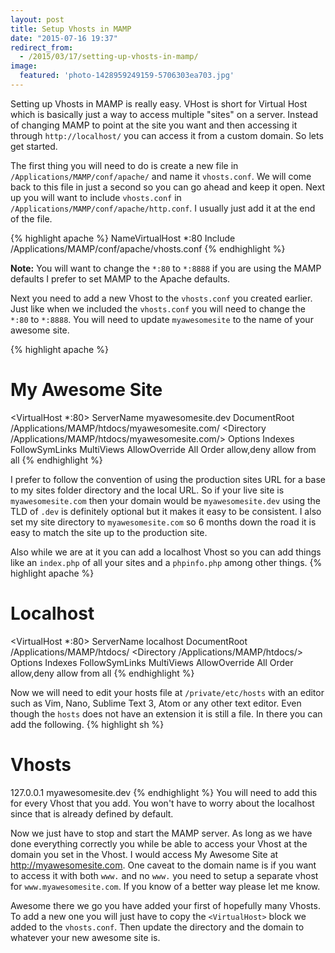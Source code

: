 ```yaml
---
layout: post
title: Setup Vhosts in MAMP
date: "2015-07-16 19:37"
redirect_from:
  - /2015/03/17/setting-up-vhosts-in-mamp/
image:
  featured: 'photo-1428959249159-5706303ea703.jpg'
---
```


Setting up Vhosts in MAMP is really easy. VHost is short for Virtual Host which is basically just a way to access multiple "sites" on a server. Instead of changing MAMP to point at the site you want and then accessing it through `http://localhost/` you can access it from a custom domain. So lets get started.

The first thing you will need to do is create a new file in `/Applications/MAMP/conf/apache/` and name it `vhosts.conf`. We will come back to this file in just a second so you can go ahead and keep it open. Next up you will want to include `vhosts.conf` in `/Applications/MAMP/conf/apache/http.conf`. I usually just add it at the end of the file.

{% highlight apache %}
NameVirtualHost *:80
Include /Applications/MAMP/conf/apache/vhosts.conf
{% endhighlight %}

**Note:** You will want to change the `*:80` to `*:8888` if you are using the MAMP defaults I prefer to set MAMP to the Apache defaults.

Next you need to add a new Vhost to the `vhosts.conf` you created earlier. Just like when we included the `vhosts.conf` you will need to change the `*:80` to `*:8888`. You will need to update `myawesomesite` to the name of your awesome site.

{% highlight apache %}
# My Awesome Site
<VirtualHost *:80>
ServerName myawesomesite.dev
DocumentRoot /Applications/MAMP/htdocs/myawesomesite.com/
<Directory /Applications/MAMP/htdocs/myawesomesite.com/>
Options Indexes FollowSymLinks MultiViews
AllowOverride All
Order allow,deny
allow from all
</Directory>
</VirtualHost>
{% endhighlight %}

I prefer to follow the convention of using the production sites URL for a base to my sites folder directory and the local URL. So if your live site is `myawesomesite.com` then your domain would be `myawesomesite.dev` using the TLD of `.dev` is definitely optional but it makes it easy to be consistent. I also set my site directory to `myawesomesite.com` so 6 months down the road it is easy to match the site up to the production site.

Also while we are at it you can add a localhost Vhost so you can add things like an `index.php` of all your sites and a `phpinfo.php` among other things.
{% highlight apache %}
# Localhost
<VirtualHost *:80>
ServerName localhost
DocumentRoot /Applications/MAMP/htdocs/
<Directory /Applications/MAMP/htdocs/>
Options Indexes FollowSymLinks MultiViews
AllowOverride All
Order allow,deny
allow from all
</Directory>
</VirtualHost>
{% endhighlight %}

Now we will need to edit your hosts file at `/private/etc/hosts` with an editor such as Vim, Nano, Sublime Text 3, Atom or any other text editor. Even though the `hosts` does not have an extension it is still a file. In there you can add the following.
{% highlight sh %}
# Vhosts
127.0.0.1 myawesomesite.dev
{% endhighlight %}
You will need to add this for every Vhost that you add. You won't have to worry about the localhost since that is already defined by default.

Now we just have to stop and start the MAMP server. As long as we have done everything correctly you while be able to access your Vhost at the domain you set in the Vhost. I would access My Awesome Site at http://myawesomesite.com. One caveat to the domain name is if you want to access it with both `www.` and no `www.` you need to setup a separate vhost for `www.myawesomesite.com`. If you know of a better way please let me know.

Awesome there we go you have added your first of hopefully many Vhosts. To add a new one you will just have to copy the `<VirtualHost>` block we added to the `vhosts.conf`. Then  update the directory and the domain to whatever your new awesome site is.